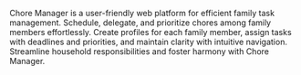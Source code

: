 Chore Manager is a user-friendly web platform for efficient family task management. Schedule, delegate, and prioritize chores among family members effortlessly. Create profiles for each family member, assign tasks with deadlines and priorities, and maintain clarity with intuitive navigation. Streamline household responsibilities and foster harmony with Chore Manager.
